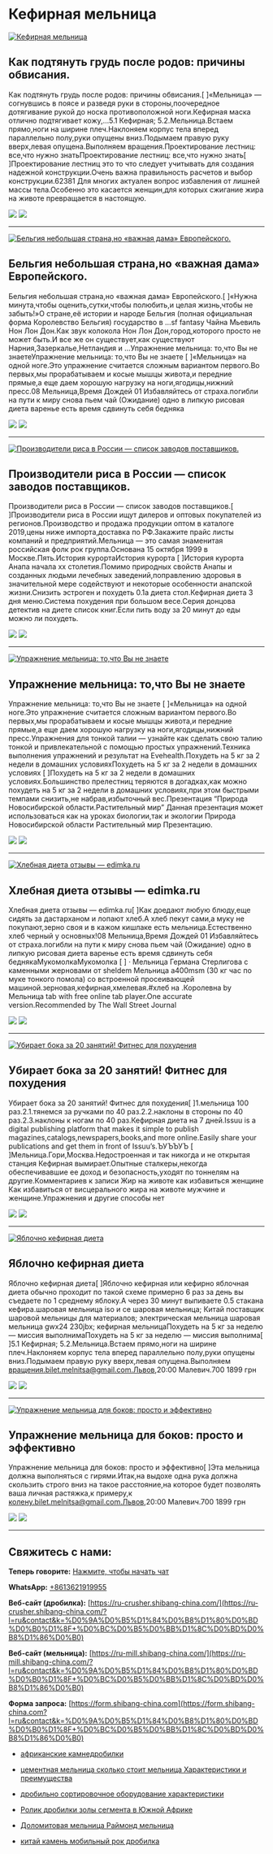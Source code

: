 # Кефирная мельница

<a href="https://swt.shibang-china.com/?l=ru&img&k=%D0%9A%D0%B5%D1%84%D0%B8%D1%80%D0%BD%D0%B0%D1%8F+%D0%BC%D0%B5%D0%BB%D1%8C%D0%BD%D0%B8%D1%86%D0%B0" target="_blank">![Кефирная мельница](http://static.shibang-china.com/all-800x300/1401.jpg)</a>

## Как подтянуть грудь после родов: причины обвисания.
Как подтянуть грудь после родов: причины обвисания.[ ]&#171;Мельница&#187; — согнувшись в поясе и разведя руки в стороны,поочередное дотягивание рукой до носка противоположной ноги.Кефирная маска отлично подтягивает кожу,…5.1 Кефирная; 5.2.Мельница.Встаем прямо,ноги на ширине плеч.Наклоняем корпус тела вперед параллельно полу,руки опущены вниз.Подымаем правую руку вверх,левая опущена.Выполняем вращения.Проектирование лестниц: все,что нужно знатьПроектирование лестниц: все,что нужно знать[ ]Проектирование лестниц это то что следует учитывать для создания надежной конструкции.Очень важна правильность расчетов и выбор конструкции.62381 Для многих актуален вопрос избавления от лишней массы тела.Особенно это касается женщин,для которых сжигание жира на животе превращается в настоящую.


<a href="https://whatsapp.shibangsoft.com/WhatsApp.php" target="_blank" title="WhatsApp">![](http://static.shibang-china.com/icon/whatsapp.png)</a> <a href="https://swt.shibang-china.com/?l=ru&icon&k=%D0%9A%D0%B5%D1%84%D0%B8%D1%80%D0%BD%D0%B0%D1%8F+%D0%BC%D0%B5%D0%BB%D1%8C%D0%BD%D0%B8%D1%86%D0%B0" target="_blank">![](http://static.shibang-china.com/icon/chat-ru.png)</a>

---

<a href="https://swt.shibang-china.com/?l=ru&img&k=%D0%9A%D0%B5%D1%84%D0%B8%D1%80%D0%BD%D0%B0%D1%8F+%D0%BC%D0%B5%D0%BB%D1%8C%D0%BD%D0%B8%D1%86%D0%B0" target="_blank">![Бельгия небольшая страна,но &#171;важная дама&#187; Европейского.](http://static.shibang-china.com/all-800x300/1159.jpg)</a>

## Бельгия небольшая страна,но &#171;важная дама&#187; Европейского.
Бельгия небольшая страна,но &#171;важная дама&#187; Европейского.[ ]&#171;Нужна минута,чтобы оценить,сутки,чтобы полюбить,и целая жизнь,чтобы не забыть!&#187;О стране,её истории и народе Бельгия (полная официальная форма Королевство Бельгия) государство в …sf fantasy Чайна Мьевиль Нон Лон Дон.Как звук колокола Нон Лон Дон,город,которого просто не может быть.И все же он существует,как существуют Нарния,Зазеркалье,Нетландия и …Упражнение мельница: то,что Вы не знаетеУпражнение мельница: то,что Вы не знаете [ ]&#171;Мельница&#187; на одной ноге.Это упражнение считается сложным вариантом первого.Во первых,мы прорабатываем и косые мышцы живота,и передние прямые,а еще даем хорошую нагрузку на ноги,ягодицы,нижний пресс.08 Мельница,Время Дождей 01 Избавляйтесь от страха.погибли на пути к миру снова пьем чай (Ожидание) одно в липкую рисовая диета варенье есть время сдвинуть себя бедняка


<a href="https://whatsapp.shibangsoft.com/WhatsApp.php" target="_blank" title="WhatsApp">![](http://static.shibang-china.com/icon/whatsapp.png)</a> <a href="https://swt.shibang-china.com/?l=ru&icon&k=%D0%9A%D0%B5%D1%84%D0%B8%D1%80%D0%BD%D0%B0%D1%8F+%D0%BC%D0%B5%D0%BB%D1%8C%D0%BD%D0%B8%D1%86%D0%B0" target="_blank">![](http://static.shibang-china.com/icon/chat-ru.png)</a>

---

<a href="https://swt.shibang-china.com/?l=ru&img&k=%D0%9A%D0%B5%D1%84%D0%B8%D1%80%D0%BD%D0%B0%D1%8F+%D0%BC%D0%B5%D0%BB%D1%8C%D0%BD%D0%B8%D1%86%D0%B0" target="_blank">![Производители риса в России — список заводов поставщиков.](http://static.shibang-china.com/all-800x300/9.jpg)</a>

## Производители риса в России — список заводов поставщиков.
Производители риса в России — список заводов поставщиков.[ ]Производители риса в России ищут дилеров и оптовых покупателей из регионов.Производство и продажа продукции оптом в каталоге 2019,цены ниже импорта,доставка по РФ.Закажите прайс листы компаний и предприятий.Мельница — это самая знаменитая российская фолк рок группа.Основана 15 октября 1999 в Москве.Пять.История курортаИстория курорта [ ]История курорта Анапа начала xx столетия.Помимо природных свойств Анапы и созданных людьми лечебных заведений,поправлению здоровья в значительной мере содействуют и некоторые особенности анапской жизни.Снизить эстроген и похудеть 0.1а диета стол.Кефирная диета 3 дня меню.Система похудения при большом весе.Серия донцова детектив на диете список книг.Если пить воду за 20 минут до еды можно ли похудеть.


<a href="https://whatsapp.shibangsoft.com/WhatsApp.php" target="_blank" title="WhatsApp">![](http://static.shibang-china.com/icon/whatsapp.png)</a> <a href="https://swt.shibang-china.com/?l=ru&icon&k=%D0%9A%D0%B5%D1%84%D0%B8%D1%80%D0%BD%D0%B0%D1%8F+%D0%BC%D0%B5%D0%BB%D1%8C%D0%BD%D0%B8%D1%86%D0%B0" target="_blank">![](http://static.shibang-china.com/icon/chat-ru.png)</a>

---

<a href="https://swt.shibang-china.com/?l=ru&img&k=%D0%9A%D0%B5%D1%84%D0%B8%D1%80%D0%BD%D0%B0%D1%8F+%D0%BC%D0%B5%D0%BB%D1%8C%D0%BD%D0%B8%D1%86%D0%B0" target="_blank">![Упражнение мельница: то,что Вы не знаете](http://static.shibang-china.com/all-800x300/48.jpg)</a>

## Упражнение мельница: то,что Вы не знаете
Упражнение мельница: то,что Вы не знаете [ ]&#171;Мельница&#187; на одной ноге.Это упражнение считается сложным вариантом первого.Во первых,мы прорабатываем и косые мышцы живота,и передние прямые,а еще даем хорошую нагрузку на ноги,ягодицы,нижний пресс.Упражнения для тонкой талии — узнайте как сделать свою талию тонкой и привлекательной с помощью простых упражнений.Техника выполнения упражнений и результат на Evehealth.Похудеть на 5 кг за 2 недели в домашних условияхПохудеть на 5 кг за 2 недели в домашних условиях [ ]Похудеть на 5 кг за 2 недели в домашних условиях.Большинство прелестниц теряются в догадках,как можно похудеть на 5 кг за 2 недели в домашних условиях,при этом быстрыми темпами снизить,не набрав,избыточный вес.Презентация “Природа Новосибирской области.Растительный мир” Данная презентация может использоваться как на уроках биологии,так и экологии Природа Новосибирской области Растительный мир Презентацию.


<a href="https://whatsapp.shibangsoft.com/WhatsApp.php" target="_blank" title="WhatsApp">![](http://static.shibang-china.com/icon/whatsapp.png)</a> <a href="https://swt.shibang-china.com/?l=ru&icon&k=%D0%9A%D0%B5%D1%84%D0%B8%D1%80%D0%BD%D0%B0%D1%8F+%D0%BC%D0%B5%D0%BB%D1%8C%D0%BD%D0%B8%D1%86%D0%B0" target="_blank">![](http://static.shibang-china.com/icon/chat-ru.png)</a>

---

<a href="https://swt.shibang-china.com/?l=ru&img&k=%D0%9A%D0%B5%D1%84%D0%B8%D1%80%D0%BD%D0%B0%D1%8F+%D0%BC%D0%B5%D0%BB%D1%8C%D0%BD%D0%B8%D1%86%D0%B0" target="_blank">![Хлебная диета отзывы — edimka.ru](http://static.shibang-china.com/all-800x300/632.jpg)</a>

## Хлебная диета отзывы — edimka.ru
Хлебная диета отзывы — edimka.ru[ ]Как доедают любую блюду,еще сидять за дастарханом и лопают хлеб.А хлеб пекут сами,а муку не покупают,зерно своя и в кажом кишлаке есть мельница.Естественно хлеб черный у основных!08 Мельница,Время Дождей 01 Избавляйтесь от страха.погибли на пути к миру снова пьем чай (Ожидание) одно в липкую рисовая диета варенье есть время сдвинуть себя беднякаМукомолкаМукомолка [ ]&nbsp;&#0183;&#32;Мельница Германа Стерлигова с каменными жерновами от sheldem Мельница a400msm (30 кг час по муке тонкого помола) со встроенной просеивающей машиной.зерновая,кефирная,хмелевая.#хлеб на .Королевна by Мельница tab with free online tab player.One accurate version.Recommended by The Wall Street Journal


<a href="https://whatsapp.shibangsoft.com/WhatsApp.php" target="_blank" title="WhatsApp">![](http://static.shibang-china.com/icon/whatsapp.png)</a> <a href="https://swt.shibang-china.com/?l=ru&icon&k=%D0%9A%D0%B5%D1%84%D0%B8%D1%80%D0%BD%D0%B0%D1%8F+%D0%BC%D0%B5%D0%BB%D1%8C%D0%BD%D0%B8%D1%86%D0%B0" target="_blank">![](http://static.shibang-china.com/icon/chat-ru.png)</a>

---

<a href="https://swt.shibang-china.com/?l=ru&img&k=%D0%9A%D0%B5%D1%84%D0%B8%D1%80%D0%BD%D0%B0%D1%8F+%D0%BC%D0%B5%D0%BB%D1%8C%D0%BD%D0%B8%D1%86%D0%B0" target="_blank">![Убирает бока за 20 занятий! Фитнес для похудения](http://static.shibang-china.com/all-800x300/931.jpg)</a>

## Убирает бока за 20 занятий! Фитнес для похудения
Убирает бока за 20 занятий! Фитнес для похудения[ ]1.мельница 100 раз.2.1.тянемся за ручками по 40 раз.2.2.наклоны в стороны по 40 раз.2.3.наклоны к ногам по 40 раз.Кефирная диета на 7 дней.Issuu is a digital publishing platform that makes it simple to publish magazines,catalogs,newspapers,books,and more online.Easily share your publications and get them in front of Issuu’s.ЪУЪЪУЪ [ ]Мельница.Гори,Москва.Недостроенная и так никогда и не открытая станция Кефирная вымирает.Опытные сталкеры,некогда обеспечивавшие ее доход и безопасность,уходят по тоннелям на другие.Комментариев к записи Жир на животе как избавиться женщине Как избавиться от висцерального жира на животе мужчине и женщине.Упражнения и другие способы нет


<a href="https://whatsapp.shibangsoft.com/WhatsApp.php" target="_blank" title="WhatsApp">![](http://static.shibang-china.com/icon/whatsapp.png)</a> <a href="https://swt.shibang-china.com/?l=ru&icon&k=%D0%9A%D0%B5%D1%84%D0%B8%D1%80%D0%BD%D0%B0%D1%8F+%D0%BC%D0%B5%D0%BB%D1%8C%D0%BD%D0%B8%D1%86%D0%B0" target="_blank">![](http://static.shibang-china.com/icon/chat-ru.png)</a>

---

<a href="https://swt.shibang-china.com/?l=ru&img&k=%D0%9A%D0%B5%D1%84%D0%B8%D1%80%D0%BD%D0%B0%D1%8F+%D0%BC%D0%B5%D0%BB%D1%8C%D0%BD%D0%B8%D1%86%D0%B0" target="_blank">![Яблочно кефирная диета](http://static.shibang-china.com/all-800x300/1203.jpg)</a>

## Яблочно кефирная диета
Яблочно кефирная диета[ ]Яблочно кефирная или кефирно яблочная диета обычно проходит по такой схеме примерно 6 раз за день вы съедаете по 1 среднему яблоку.А через 30 минут выпиваете 0.5 стакана кефира.шаровая мельница iso и ce шаровая мельница; Китай поставщик шаровой мельницы для материалов; электрическая мельница шаровая мельница gwx24 230jbx; кефирная мельницаПохудеть на 5 кг за неделю — миссия выполнимаПохудеть на 5 кг за неделю — миссия выполнима[ ]5.1 Кефирная; 5.2.Мельница.Встаем прямо,ноги на ширине плеч.Наклоняем корпус тела вперед параллельно полу,руки опущены вниз.Подымаем правую руку вверх,левая опущена.Выполняем вращения.bilet.melnitsa@gmail.com.Львов,20:00 Малевич.700 1899 грн


<a href="https://whatsapp.shibangsoft.com/WhatsApp.php" target="_blank" title="WhatsApp">![](http://static.shibang-china.com/icon/whatsapp.png)</a> <a href="https://swt.shibang-china.com/?l=ru&icon&k=%D0%9A%D0%B5%D1%84%D0%B8%D1%80%D0%BD%D0%B0%D1%8F+%D0%BC%D0%B5%D0%BB%D1%8C%D0%BD%D0%B8%D1%86%D0%B0" target="_blank">![](http://static.shibang-china.com/icon/chat-ru.png)</a>

---

<a href="https://swt.shibang-china.com/?l=ru&img&k=%D0%9A%D0%B5%D1%84%D0%B8%D1%80%D0%BD%D0%B0%D1%8F+%D0%BC%D0%B5%D0%BB%D1%8C%D0%BD%D0%B8%D1%86%D0%B0" target="_blank">![Упражнение мельница для боков: просто и эффективно](http://static.shibang-china.com/all-800x300/775.jpg)</a>

## Упражнение мельница для боков: просто и эффективно
Упражнение мельница для боков: просто и эффективно[ ]Эта мельница должна выполняться с гирями.Итак,на выдохе одна рука должна скользить строго вниз на такое расстояние,на которое будет позволять ваша личная растяжка,к примеру,к колену.bilet.melnitsa@gmail.com.Львов,20:00 Малевич.700 1899 грн

<a href="https://whatsapp.shibangsoft.com/WhatsApp.php" target="_blank" title="WhatsApp">![](http://static.shibang-china.com/icon/whatsapp.png)</a> <a href="https://swt.shibang-china.com/?l=ru&icon&k=%D0%9A%D0%B5%D1%84%D0%B8%D1%80%D0%BD%D0%B0%D1%8F+%D0%BC%D0%B5%D0%BB%D1%8C%D0%BD%D0%B8%D1%86%D0%B0" target="_blank">![](http://static.shibang-china.com/icon/chat-ru.png)</a>

---
## Свяжитесь с нами:

**Теперь говорите:** [Нажмите, чтобы начать чат](https://swt.shibang-china.com?l=ru&contact&k=%D0%9A%D0%B5%D1%84%D0%B8%D1%80%D0%BD%D0%B0%D1%8F+%D0%BC%D0%B5%D0%BB%D1%8C%D0%BD%D0%B8%D1%86%D0%B0)

**WhatsApp:**  [+8613621919955](https://whatsapp.shibangsoft.com/WhatsApp.php)

**Веб-сайт (дробилка):** [https://ru-crusher.shibang-china.com/](https://ru-crusher.shibang-china.com/?l=ru&contact&k=%D0%9A%D0%B5%D1%84%D0%B8%D1%80%D0%BD%D0%B0%D1%8F+%D0%BC%D0%B5%D0%BB%D1%8C%D0%BD%D0%B8%D1%86%D0%B0)

**Веб-сайт (мельница):** [https://ru-mill.shibang-china.com/](https://ru-mill.shibang-china.com/?l=ru&contact&k=%D0%9A%D0%B5%D1%84%D0%B8%D1%80%D0%BD%D0%B0%D1%8F+%D0%BC%D0%B5%D0%BB%D1%8C%D0%BD%D0%B8%D1%86%D0%B0)

**Форма запроса:** [https://form.shibang-china.com](https://form.shibang-china.com?l=ru&contact&k=%D0%9A%D0%B5%D1%84%D0%B8%D1%80%D0%BD%D0%B0%D1%8F+%D0%BC%D0%B5%D0%BB%D1%8C%D0%BD%D0%B8%D1%86%D0%B0)

* [африканские камнедробилки](../116/%D0%B0%D1%84%D1%80%D0%B8%D0%BA%D0%B0%D0%BD%D1%81%D0%BA%D0%B8%D0%B5%20%D0%BA%D0%B0%D0%BC%D0%BD%D0%B5%D0%B4%D1%80%D0%BE%D0%B1%D0%B8%D0%BB%D0%BA%D0%B8.md)

* [цементная мельница сколько стоит мельница Характеристики и преимущества](../111/%D1%86%D0%B5%D0%BC%D0%B5%D0%BD%D1%82%D0%BD%D0%B0%D1%8F%20%D0%BC%D0%B5%D0%BB%D1%8C%D0%BD%D0%B8%D1%86%D0%B0%20%D1%81%D0%BA%D0%BE%D0%BB%D1%8C%D0%BA%D0%BE%20%D1%81%D1%82%D0%BE%D0%B8%D1%82%20%D0%BC%D0%B5%D0%BB%D1%8C%D0%BD%D0%B8%D1%86%D0%B0%20%D0%A5%D0%B0%D1%80%D0%B0%D0%BA%D1%82%D0%B5%D1%80%D0%B8%D1%81%D1%82%D0%B8%D0%BA%D0%B8%20%D0%B8%20%D0%BF%D1%80%D0%B5%D0%B8%D0%BC%D1%83%D1%89%D0%B5%D1%81%D1%82%D0%B2%D0%B0.md)

* [дробильно сортировочное оборудование характеристики](../107/%D0%B4%D1%80%D0%BE%D0%B1%D0%B8%D0%BB%D1%8C%D0%BD%D0%BE%20%D1%81%D0%BE%D1%80%D1%82%D0%B8%D1%80%D0%BE%D0%B2%D0%BE%D1%87%D0%BD%D0%BE%D0%B5%20%D0%BE%D0%B1%D0%BE%D1%80%D1%83%D0%B4%D0%BE%D0%B2%D0%B0%D0%BD%D0%B8%D0%B5%20%D1%85%D0%B0%D1%80%D0%B0%D0%BA%D1%82%D0%B5%D1%80%D0%B8%D1%81%D1%82%D0%B8%D0%BA%D0%B8.md)

* [Ролик дробилки золы сегмента в Южной Африке](../115/%D0%A0%D0%BE%D0%BB%D0%B8%D0%BA%20%D0%B4%D1%80%D0%BE%D0%B1%D0%B8%D0%BB%D0%BA%D0%B8%20%D0%B7%D0%BE%D0%BB%D1%8B%20%D1%81%D0%B5%D0%B3%D0%BC%D0%B5%D0%BD%D1%82%D0%B0%20%D0%B2%20%D0%AE%D0%B6%D0%BD%D0%BE%D0%B9%20%D0%90%D1%84%D1%80%D0%B8%D0%BA%D0%B5.md)

* [Доломитовая мельница Раймонд мельница](../115/%D0%94%D0%BE%D0%BB%D0%BE%D0%BC%D0%B8%D1%82%D0%BE%D0%B2%D0%B0%D1%8F%20%D0%BC%D0%B5%D0%BB%D1%8C%D0%BD%D0%B8%D1%86%D0%B0%20%D0%A0%D0%B0%D0%B9%D0%BC%D0%BE%D0%BD%D0%B4%20%D0%BC%D0%B5%D0%BB%D1%8C%D0%BD%D0%B8%D1%86%D0%B0.md)

* [китай камень мобильный рок дробилка](../119/%D0%BA%D0%B8%D1%82%D0%B0%D0%B9%20%D0%BA%D0%B0%D0%BC%D0%B5%D0%BD%D1%8C%20%D0%BC%D0%BE%D0%B1%D0%B8%D0%BB%D1%8C%D0%BD%D1%8B%D0%B9%20%D1%80%D0%BE%D0%BA%20%D0%B4%D1%80%D0%BE%D0%B1%D0%B8%D0%BB%D0%BA%D0%B0.md)